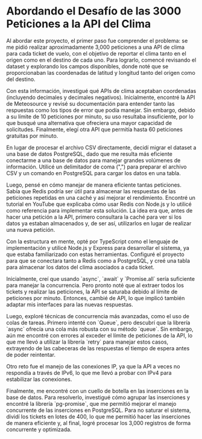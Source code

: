 # Abordando el Desafío de las 3000 Peticiones a la API del Clima

Al abordar este proyecto, el primer paso fue comprender el problema: se me pidió realizar aproximadamente 3,000 peticiones a una API de clima para cada ticket de vuelo, con el objetivo de reportar el clima tanto en el origen como en el destino de cada uno. Para lograrlo, comencé revisando el dataset y explorando los campos disponibles, donde noté que se proporcionaban las coordenadas de latitud y longitud tanto del origen como del destino.

Con esta información, investigué qué APIs de clima aceptaban coordenadas (incluyendo decimales y decimales negativos). Inicialmente, encontré la API de Meteosource y revisé su documentación para entender tanto las respuestas como los tipos de error que podía manejar. Sin embargo, debido a su límite de 10 peticiones por minuto, su uso resultaba insuficiente, por lo que busqué una alternativa que ofreciera una mayor capacidad de solicitudes. Finalmente, elegí otra API que permitía hasta 60 peticiones gratuitas por minuto.

En lugar de procesar el archivo CSV directamente, decidí migrar el dataset a una base de datos PostgreSQL, dado que me resulta más eficiente conectarme a una base de datos para manejar grandes volúmenes de información. Utilicé un delimitador de coma (",") para preparar el archivo CSV y un comando en PostgreSQL para cargar los datos en una tabla.

Luego, pensé en cómo manejar de manera eficiente tantas peticiones. Sabía que Redis podría ser útil para almacenar las respuestas de las peticiones repetidas en una caché y así mejorar el rendimiento. Encontré un tutorial en YouTube que explicaba cómo usar Redis con Node.js y lo utilicé como referencia para implementar esta solución. La idea era que, antes de hacer una petición a la API, primero consultara la caché para ver si los datos ya estaban almacenados y, de ser así, utilizarlos en lugar de realizar una nueva petición.

Con la estructura en mente, opté por TypeScript como el lenguaje de implementación y utilicé Node.js y Express para desarrollar el sistema, ya que estaba familiarizado con estas herramientas. Configuré el proyecto para que se conectara tanto a Redis como a PostgreSQL, y creé una tabla para almacenar los datos del clima asociados a cada ticket.

Inicialmente, creí que usando \`async\`, \`await\` y \`Promise.all\` sería suficiente para manejar la concurrencia. Pero pronto noté que al extraer todos los tickets y realizar las peticiones, la API se saturaba debido al límite de peticiones por minuto. Entonces, cambié de API, lo que implicó también adaptar mis interfaces para las nuevas respuestas.

Luego, exploré técnicas de concurrencia más avanzadas, como el uso de colas de tareas. Primero intenté con \`Queue\`, pero descubrí que la librería \`async\` ofrecía una cola más robusta con su método \`queue\`. Sin embargo, aún me encontré con errores al exceder el límite de peticiones de la API, lo que me llevó a utilizar la librería \`retry\` para manejar estos casos, extrayendo de las cabeceras de las respuestas el tiempo de espera antes de poder reintentar.

Otro reto fue el manejo de las conexiones IP, ya que la API a veces no respondía a través de IPv6, lo que me llevó a probar con IPv4 para estabilizar las conexiones.

Finalmente, me encontré con un cuello de botella en las inserciones en la base de datos. Para resolverlo, investigué cómo agrupar las inserciones y encontré la librería \`pg-promise\`, que me permitió mejorar el manejo concurrente de las inserciones en PostgreSQL. Para no saturar el sistema, dividí los tickets en lotes de 400, lo que me permitió hacer las inserciones de manera eficiente y, al final, logré procesar los 3,000 registros de forma concurrente y optimizada.
